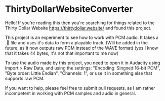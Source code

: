 # ThirtyDollarWebsiteConverter

Hello! If you're reading this then you're searching for things related to the Thirty Dollar Website https://thirtydollar.website/ and found this project. 

This project is an experiment to see how to work with PCM audio. It takes a .🗿 file and uses it's data to form a playable track. 
(Will be added in the future, as it now outputs raw PCM instead of the WAVE format) (yes I know that it takes 44 bytes, it's not that important to me now)

To use the audio made by this project, you need to open it in Audacity using Import > Raw Data, and using the settings: 
"Encoding: Singned 16-bit PCM", "Byte order: Little Endian", "Channels: 1", or use it in something else that supports raw PCM.
 
If you want to help, please feel free to submit pull requests, as I am rather incompetent in working with PCM samples and audio in general.
